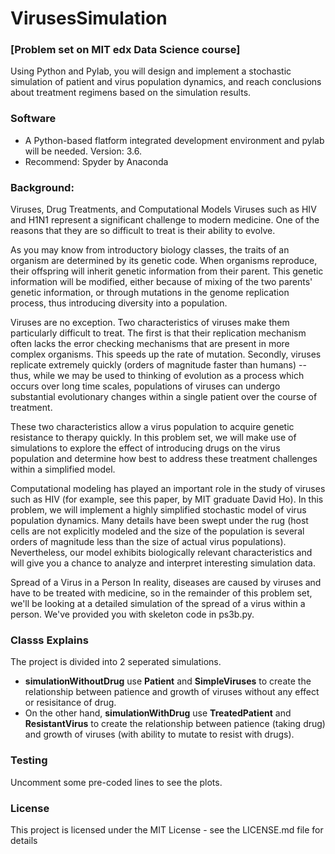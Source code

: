 # VirusesSimulation
### [Problem set on MIT edx Data Science course] 
Using Python and Pylab, you will design and implement a stochastic simulation of patient and virus population dynamics, and reach conclusions about treatment regimens based on the simulation results.

### Software
- A Python-based flatform integrated development environment and pylab will be needed. Version: 3.6.
- Recommend: Spyder by Anaconda

### Background: 
Viruses, Drug Treatments, and Computational Models
Viruses such as HIV and H1N1 represent a significant challenge to modern medicine. One of the reasons that they are so difficult to treat is their ability to evolve.

As you may know from introductory biology classes, the traits of an organism are determined by its genetic code. When organisms reproduce, their offspring will inherit genetic information from their parent. This genetic information will be modified, either because of mixing of the two parents' genetic information, or through mutations in the genome replication process, thus introducing diversity into a population.

Viruses are no exception. Two characteristics of viruses make them particularly difficult to treat. The first is that their replication mechanism often lacks the error checking mechanisms that are present in more complex organisms. This speeds up the rate of mutation. Secondly, viruses replicate extremely quickly (orders of magnitude faster than humans) -- thus, while we may be used to thinking of evolution as a process which occurs over long time scales, populations of viruses can undergo substantial evolutionary changes within a single patient over the course of treatment.

These two characteristics allow a virus population to acquire genetic resistance to therapy quickly. In this problem set, we will make use of simulations to explore the effect of introducing drugs on the virus population and determine how best to address these treatment challenges within a simplified model.

Computational modeling has played an important role in the study of viruses such as HIV (for example, see this paper, by MIT graduate David Ho). In this problem, we will implement a highly simplified stochastic model of virus population dynamics. Many details have been swept under the rug (host cells are not explicitly modeled and the size of the population is several orders of magnitude less than the size of actual virus populations). Nevertheless, our model exhibits biologically relevant characteristics and will give you a chance to analyze and interpret interesting simulation data.

Spread of a Virus in a Person
In reality, diseases are caused by viruses and have to be treated with medicine, so in the remainder of this problem set, we'll be looking at a detailed simulation of the spread of a virus within a person. We've provided you with skeleton code in ps3b.py.
 
### Classs Explains
The project is divided into 2 seperated simulations.
- **simulationWithoutDrug** use **Patient** and **SimpleViruses** to create the relationship between patience and growth of viruses without any effect or resisitance of drug. 
- On the other hand, **simulationWithDrug** use **TreatedPatient** and **ResistantVirus** to create the relationship between patience (taking drug) and growth of viruses (with ability to mutate to resist with drugs).

### Testing
Uncomment some pre-coded lines to see the plots.

### License
This project is licensed under the MIT License - see the LICENSE.md file for details
